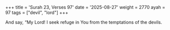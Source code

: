 +++
title = 'Surah 23, Verses 97'
date = '2025-08-27'
weight = 2770
ayah = 97
tags = ["devil", "lord"]
+++

And say, “My Lord! I seek refuge in You from the temptations of the devils.